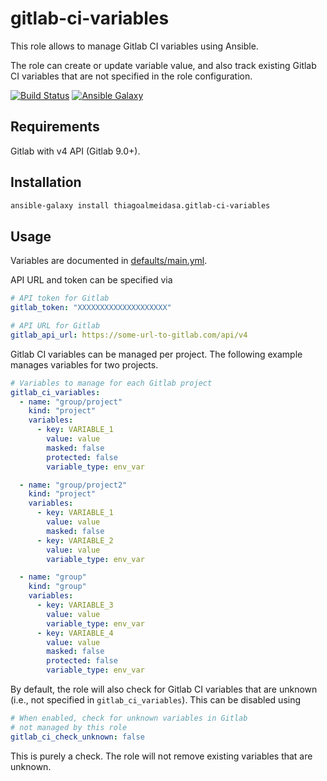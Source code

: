 gitlab-ci-variables
===================

This role allows to manage Gitlab CI variables using Ansible.

The role can create or update variable value, and also track
existing Gitlab CI variables that are not specified in the
role configuration.

[![Build Status](https://travis-ci.org/thiagoalmeidasa/ansible-gitlab-ci-variables.svg?branch=master)](https://travis-ci.org/thiagoalmeidasa/ansible-gitlab-ci-variables)
[![Ansible Galaxy](https://img.shields.io/badge/ansible-thiagoalmeidasa.gitlab--ci--variables-blue.svg)](https://galaxy.ansible.com/thiagoalmeidasa/gitlab-ci-variables/)

Requirements
------------

Gitlab with v4 API (Gitlab 9.0+).

Installation
-------------

```sh
ansible-galaxy install thiagoalmeidasa.gitlab-ci-variables
```

Usage
-----

Variables are documented in [defaults/main.yml](defaults/main.yml).

API URL and token can be specified via
```yaml
# API token for Gitlab
gitlab_token: "XXXXXXXXXXXXXXXXXXXX"

# API URL for Gitlab
gitlab_api_url: https://some-url-to-gitlab.com/api/v4
```

Gitlab CI variables can be managed per project. The following example
manages variables for two projects.

```yaml
# Variables to manage for each Gitlab project
gitlab_ci_variables:
  - name: "group/project"
    kind: "project"
    variables:
      - key: VARIABLE_1
        value: value
        masked: false
        protected: false
        variable_type: env_var

  - name: "group/project2"
    kind: "project"
    variables:
      - key: VARIABLE_1
        value: value
        masked: false
      - key: VARIABLE_2
        value: value
        variable_type: env_var

  - name: "group"
    kind: "group"
    variables:
      - key: VARIABLE_3
        value: value
        variable_type: env_var
      - key: VARIABLE_4
        value: value
        masked: false
        protected: false
        variable_type: env_var
```

By default, the role will also check for Gitlab CI variables that
are unknown (i.e., not specified in `gitlab_ci_variables`). This
can be disabled using

```yaml
# When enabled, check for unknown variables in Gitlab
# not managed by this role
gitlab_ci_check_unknown: false
```

This is purely a check. The role will not remove existing variables
that are unknown.
